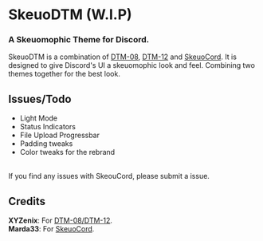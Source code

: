 # SkeuoDTM (W.I.P)
### A Skeuomophic Theme for Discord.

SkeuoDTM is a combination of [DTM-08](https://github.com/XYZenix/XYZenixThemes/), [DTM-12](https://github.com/XYZenix/XYZenixThemes/) and [SkeuoCord](https://github.com/Marda33/SkeuoCord/). It is designed to give Discord's UI a skeuomophic look and feel. Combining two themes together for the best look.

## Issues/Todo
- Light Mode
- Status Indicators
- File Upload Progressbar
- Padding tweaks
- Color tweaks for the rebrand
<br/>
If you find any issues with SkeouCord, please submit a issue.

## Credits
**XYZenix**: For [DTM-08/DTM-12](https://github.com/XYZenix/XYZenixThemes/).
<br/>
**Marda33**: For [SkeuoCord](https://github.com/Marda33/SkeuoCord/).

